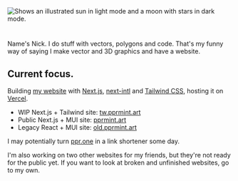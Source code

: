 <picture>
  <source media="(prefers-color-scheme: dark)" srcset="https://github.com/pprmint/pprmint/blob/main/Logo_light.png">
  <source media="(prefers-color-scheme: light)" srcset="https://github.com/pprmint/pprmint/blob/main/Logo_dark.png">
  <img alt="Shows an illustrated sun in light mode and a moon with stars in dark mode." src="https://user-images.githubusercontent.com/25423296/163456779-a8556205-d0a5-45e2-ac17-42d089e3c3f8.png">
</picture>

# 

Name's Nick. I do stuff with vectors, polygons and code. That's my funny way of saying I make vector and 3D graphics and have a website.

## Current focus.
Building [my website](https://github.com/pprmint/pprmint.art-Next) with [Next.js](https://nextjs.org), [next-intl](https://github.com/amannn/next-intl) and [Tailwind CSS](https://tailwindcss.com/), hosting it on [Vercel](https://vercel.com).

- WIP Next.js + Tailwind site: [tw.pprmint.art](https://tw.pprmint.art)
- Public Next.js + MUI site: [pprmint.art](https://pprmint.art)
- Legacy React + MUI site: [old.pprmint.art](https://old.pprmint.art)

I may potentially turn [ppr.one](https://ppr.one/) in a link shortener some day.

I'm also working on two other websites for my friends, but they're not ready for the public yet. If you want to look at broken and unfinished websites, go to my own.

